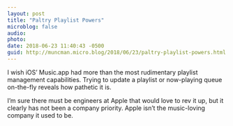 ```yaml
---
layout: post
title: "Paltry Playlist Powers"
microblog: false
audio: 
photo: 
date: 2018-06-23 11:40:43 -0500
guid: http://muncman.micro.blog/2018/06/23/paltry-playlist-powers.html
---
```

I wish iOS’ Music.app had more than the most rudimentary playlist management capabilities. Trying to update a playlist or now-playing queue on-the-fly reveals how pathetic it is. 

I’m sure there must be engineers at Apple that would love to rev it up, but it clearly has not been a company priority. Apple isn’t the music-loving company it used to be. 
